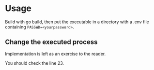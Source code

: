 # Usage

Build with go build, then put the executable in a directory with a .env file containing `PASSWD=<yourpassword>`.

## Change the executed process

Implementation is left as an exercise to the reader.

You should check the line 23.

